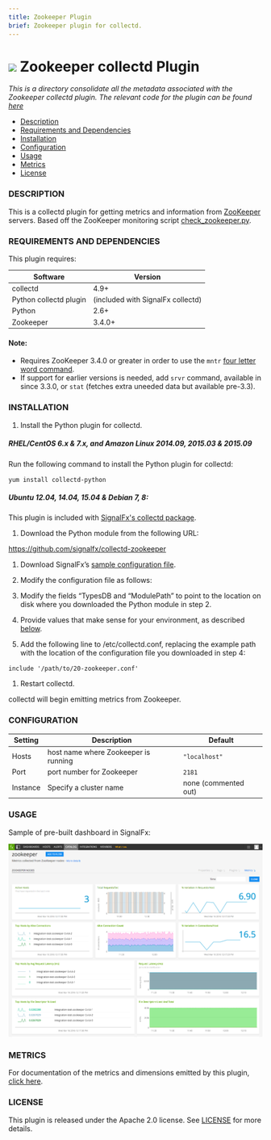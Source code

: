 ```yaml
---
title: Zookeeper Plugin
brief: Zookeeper plugin for collectd.
---
```


# ![](https://github.com/signalfx/integrations/blob/master/collectd-zookeeper/img/integrations_zookeeper.png) Zookeeper collectd Plugin

_This is a directory consolidate all the metadata associated with the Zookeeper collectd plugin. The relevant code for the plugin can be found [here](https://github.com/signalfx/collectd-zookeeper)_

- [Description](#description)
- [Requirements and Dependencies](#requirements-and-dependencies)
- [Installation](#installation)
- [Configuration](#configuration)
- [Usage](#usage)
- [Metrics](#metrics)
- [License](#license)

### DESCRIPTION

This is a collectd plugin for getting metrics and information from
[ZooKeeper](http://zookeeper.apache.org) servers. Based off the ZooKeeper monitoring script
[check_zookeeper.py](https://svn.apache.org/repos/asf/zookeeper/trunk/src/contrib/monitoring/check_zookeeper.py).

### REQUIREMENTS AND DEPENDENCIES

This plugin requires:

| Software          | Version        |
|-------------------|----------------|
| collectd          | 4.9+    |
| Python collectd plugin | (included with SignalFx collectd) |
| Python            | 2.6+     |
| Zookeeper         | 3.4.0+   |

 #### Note:
 - Requires ZooKeeper 3.4.0 or greater in order to use the `mntr` [four letter word command](http://zookeeper.apache.org/doc/trunk/zookeeperAdmin.html#sc_zkCommands).
 - If support for earlier versions is needed, add `srvr` command, available in since 3.3.0, or `stat` (fetches extra uneeded data but available pre-3.3).


### INSTALLATION

1. Install the Python plugin for collectd.

 ##### RHEL/CentOS 6.x & 7.x, and Amazon Linux 2014.09, 2015.03 & 2015.09

 Run the following command to install the Python plugin for collectd:
 ```
 yum install collectd-python
 ```
 ##### Ubuntu 12.04, 14.04, 15.04 & Debian 7, 8:

 This plugin is included with [SignalFx's collectd package](https://support.signalfx.com/hc/en-us/articles/208080123).

1. Download the Python module from the following URL:

 https://github.com/signalfx/collectd-zookeeper

1. Download SignalFx’s [sample configuration file](https://github.com/signalfx/integrations/blob/master/collectd-zookeeper/20-zookeeper.conf).

1. Modify the configuration file as follows:

 1. Modify the fields “TypesDB and “ModulePath” to point to the location on disk where you downloaded the Python module in step 2.

 1. Provide values that make sense for your environment, as described [below](#configuration).

1. Add the following line to /etc/collectd.conf, replacing the example path with the location of the configuration file you downloaded in step 4:
 ```
 include '/path/to/20-zookeeper.conf'
 ```
1. Restart collectd.

collectd will begin emitting metrics from Zookeeper.

### CONFIGURATION

| Setting            | Description     | Default|
|--------------------|-----------------|-----------|
|Hosts | host name where Zookeeper is running| `"localhost"`|
|Port| port number for Zookeeper  | `2181`|
|Instance | Specify a cluster name | none (commented out)|


### USAGE

Sample of pre-built dashboard in SignalFx:

![](././img/dashboard_zookeeper.png)

### METRICS

For documentation of the metrics and dimensions emitted by this plugin, [click here](././docs).

### LICENSE

This plugin is released under the Apache 2.0 license. See [LICENSE](https://github.com/signalfx/collectd-zookeeper/blob/master/LICENSE) for more details.
